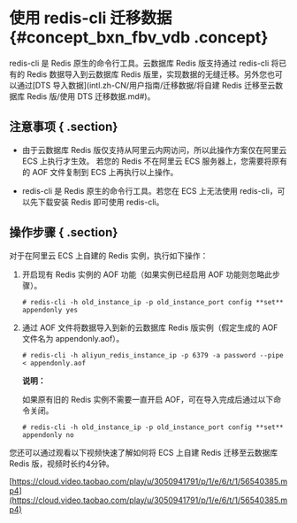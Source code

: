 # 使用 redis-cli 迁移数据 {#concept_bxn_fbv_vdb .concept}

redis-cli 是 Redis 原生的命令行工具。云数据库 Redis 版支持通过 redis-cli 将已有的 Redis 数据导入到云数据库 Redis 版里，实现数据的无缝迁移。另外您也可以通过[DTS 导入数据](intl.zh-CN/用户指南/迁移数据/将自建 Redis 迁移至云数据库 Redis 版/使用 DTS 迁移数据.md#)。

## 注意事项 { .section}

-   由于云数据库 Redis 版仅支持从阿里云内网访问，所以此操作方案仅在阿里云 ECS 上执行才生效。 若您的 Redis 不在阿里云 ECS 服务器上，您需要将原有的 AOF 文件复制到 ECS 上再执行以上操作。

-   redis-cli 是 Redis 原生的命令行工具。若您在 ECS 上无法使用 redis-cli，可以先下载安装 Redis 即可使用 redis-cli。


## 操作步骤 { .section}

对于在阿里云 ECS 上自建的 Redis 实例，执行如下操作：

1.  开启现有 Redis 实例的 AOF 功能（如果实例已经启用 AOF 功能则忽略此步骤）。

    ```
    # redis-cli -h old_instance_ip -p old_instance_port config **set** appendonly yes
    ```

2.  通过 AOF 文件将数据导入到新的云数据库 Redis 版实例（假定生成的 AOF 文件名为 appendonly.aof）。

    ```
    # redis-cli -h aliyun_redis_instance_ip -p 6379 -a password --pipe < appendonly.aof
    ```

    **说明：** 

    如果原有旧的 Redis 实例不需要一直开启 AOF，可在导入完成后通过以下命令关闭。

    ```
    # redis-cli -h old_instance_ip -p old_instance_port config **set** appendonly no
    ```


您还可以通过观看以下视频快速了解如何将 ECS 上自建 Redis 迁移至云数据库 Redis 版，视频时长约4分钟。

[https://cloud.video.taobao.com/play/u/3050941791/p/1/e/6/t/1/56540385.mp4](https://cloud.video.taobao.com/play/u/3050941791/p/1/e/6/t/1/56540385.mp4)

